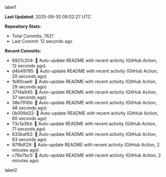 
label1 
<!-- ACTIVITY_START -->
**Last Updated:** 2025-09-30 09:02:27 UTC

**Repository Stats:**
- Total Commits: 7621
- Last Commit: 12 seconds ago

**Recent Commits:**
- 6921c204: 🤖 Auto-update README with recent activity (GitHub Action, 12 seconds ago)
- d4b49785: 🤖 Auto-update README with recent activity (GitHub Action, 20 seconds ago)
- 1b90cae6: 🤖 Auto-update README with recent activity (GitHub Action, 29 seconds ago)
- 3714a945: 🤖 Auto-update README with recent activity (GitHub Action, 37 seconds ago)
- 38e7910b: 🤖 Auto-update README with recent activity (GitHub Action, 48 seconds ago)
- 0b009d32: 🤖 Auto-update README with recent activity (GitHub Action, 60 seconds ago)
- 73c1a36d: 🤖 Auto-update README with recent activity (GitHub Action, 71 seconds ago)
- 833baf82: 🤖 Auto-update README with recent activity (GitHub Action, 83 seconds ago)
- 97f8df29: 🤖 Auto-update README with recent activity (GitHub Action, 2 minutes ago)
- c78e7bc5: 🤖 Auto-update README with recent activity (GitHub Action, 2 minutes ago)
<!-- ACTIVITY_END -->

label2
